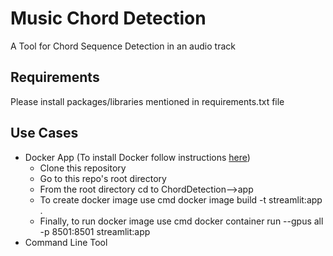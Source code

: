 # Music Chord Detection
A Tool for Chord Sequence Detection in an audio track

## Requirements
Please install packages/libraries mentioned in requirements.txt file

## Use Cases
* Docker App (To install Docker follow instructions [here](https://docs.docker.com/get-docker/))
  * Clone this repository
  * Go to this repo's root directory
  * From the root directory cd to ChordDetection-->app
  * To create docker image use cmd docker image build -t streamlit:app .
  * Finally, to run docker image use cmd docker container run --gpus all -p 8501:8501 streamlit:app
* Command Line Tool




